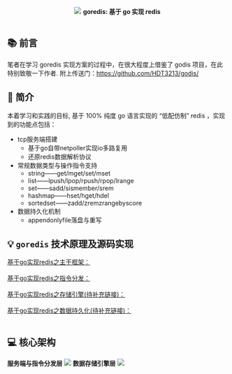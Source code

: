 <p align="center">
<img src="https://github.com/xiaoxuxiansheng/goredis/blob/main/img/frame.png" />
<b>goredis: 基于 go 实现 redis</b>
<br/><br/>
</p>

## 📚 前言
笔者在学习 goredis 实现方案的过程中，在很大程度上借鉴了 godis 项目，在此特别致敬一下作者.
附上传送门：https://github.com/HDT3213/godis/

## 📖 简介
本着学习和实践的目标, 基于 100% 纯度 go 语言实现的 “低配仿制” redis ，实现到的功能点包括：
- tcp服务端搭建 
    - 基于go自带netpoller实现io多路复用
    - 还原redis数据解析协议
- 常规数据类型与操作指令支持
    - string——get/mget/set/mset
    - list——lpush/lpop/rpush/rpop/lrange
    - set——sadd/sismember/srem
    - hashmap——hset/hget/hdel
    - sortedset——zadd/zremzrangebyscore
- 数据持久化机制
    - appendonlyfile落盘与重写

## 💡 `goredis` 技术原理及源码实现
<a href="https://mp.weixin.qq.com/s?__biz=MzkxMjQzMjA0OQ==&mid=2247485070&idx=1&sn=e6fc425dee04746648dfb0bc4c3b2313">基于go实现redis之主干框架：</a> <br/><br/>
<a href="https://mp.weixin.qq.com/s?__biz=MzkxMjQzMjA0OQ==&mid=2247485081&idx=1&sn=68319157e3e6cd3133738ceda4e41872">基于go实现redis之指令分发：</a> <br/><br/>
<a href="">基于go实现redis之存储引擎(待补充链接)：</a> <br/><br/>
<a href="">基于go实现redis之数据持久化(待补充链接)：</a> <br/><br/>

## 💻 核心架构
<b>服务端与指令分发层</b>
<img src="https://github.com/xiaoxuxiansheng/goredis/blob/main/img/logic.png" />
<b>数据存储引擎层</b>
<img src="https://github.com/xiaoxuxiansheng/goredis/blob/main/img/database.png" />
